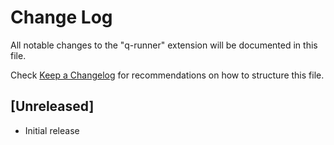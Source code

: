 # Change Log
All notable changes to the "q-runner" extension will be documented in this file.

Check [Keep a Changelog](http://keepachangelog.com/) for recommendations on how to structure this file.

## [Unreleased]
- Initial release